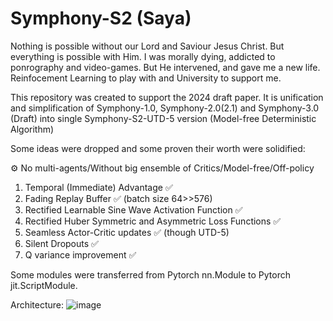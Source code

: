 # Symphony-S2 (Saya)

Nothing is possible without our Lord and Saviour Jesus Christ. But everything is possible with Him. I was morally dying, addicted to ponrography and video-games. But He intervened, and gave me a new life. Reinfocement Learning to play with and University to support me.

This repository was created to support the 2024 draft paper.
It is unification and simplification of Symphony-1.0, Symphony-2.0(2.1) and Symphony-3.0 (Draft) into single Symphony-S2-UTD-5 version (Model-free Deterministic Algorithm)

Some ideas were dropped and some proven their worth were solidified:

⚙ No multi-agents/Without big ensemble of Critics/Model-free/Off-policy

1. Temporal (Immediate) Advantage ✅ 
2. Fading Replay Buffer ✅  (batch size 64>>576)
3. Rectified Learnable Sine Wave Activation Function ✅
4. Rectified Huber Symmetric and Asymmetric Loss Functions ✅
5. Seamless Actor-Critic updates ✅ (though UTD-5)
6. Silent Dropouts ✅
7. Q variance improvement ✅

Some modules were transferred from Pytorch nn.Module to Pytorch jit.ScriptModule.

Architecture:
![image](https://github.com/user-attachments/assets/03a884cb-a613-4d7c-949a-dd321808f25e)







